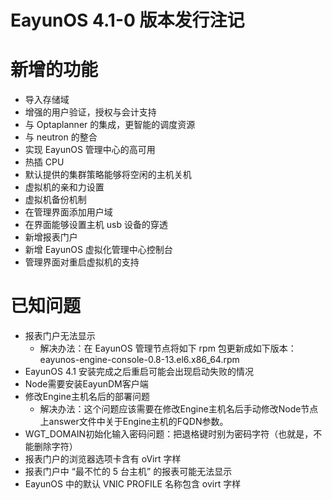 EayunOS 4.1-0 版本发行注记
=========================

# 新增的功能

* 导入存储域
* 增强的用户验证，授权与会计支持
* 与 Optaplanner 的集成，更智能的调度资源
* 与 neutron 的整合
* 实现 EayunOS 管理中心的高可用
* 热插 CPU
* 默认提供的集群策略能够将空闲的主机关机
* 虚拟机的亲和力设置
* 虚拟机备份机制
* 在管理界面添加用户域
* 在界面能够设置主机 usb 设备的穿透
* 新增报表门户
* 新增 EayunOS 虚拟化管理中心控制台
* 管理界面对重启虚拟机的支持

# 已知问题

* 报表门户无法显示
    * 解决办法：在 EayunOS 管理节点将如下 rpm 包更新成如下版本：eayunos-engine-console-0.8-13.el6.x86_64.rpm
* EayunOS 4.1 安装完成之后重启可能会出现启动失败的情况
* Node需要安装EayunDM客户端
* 修改Engine主机名后的部署问题
    * 解决办法：这个问题应该需要在修改Engine主机名后手动修改Node节点上answer文件中关于Engine主机的FQDN参数。
* WGT_DOMAIN初始化输入密码问题：把退格键时别为密码字符（也就是，不能删除字符）
* 报表门户的浏览器选项卡含有 oVirt 字样
* 报表门户中 “最不忙的 5 台主机” 的报表可能无法显示
* EayunOS 中的默认 VNIC PROFILE 名称包含 ovirt 字样
